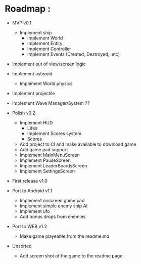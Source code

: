 # Roadmap :
* MVP v0.1
  * Implement ship
    * Implement World
	* Implement Entity
	* Implement Controller
	* Implement Events (Created, Destroyed, .etc)
* Implement out of view/screen logic
* Implement asteroid
  * Implement World physics
* Implement projectile
* Implement Wave Manager/System ??

* Polish v0.2
  * Implement HUD
	* Lifes
	* Implement Scores system
	* Scores
  * Add project to CI and make available to download game
  * Add game pad support
  * Implement MainMenuScreen
  * Implement PauseScreen
  * Implement LeaderBoardsScreen
  * Implement SettingsScreen

* First release v1.0

* Port to Android v1.1
  * Implement onscreen game pad
  * Implement simple enemy ship AI
  * Implement ufo
  * Add bonus drops from enemies
	
* Port to WEB v1.2
  * Make game playeable from the readme.md

* Unsorted
  * Add screen shot of the game to the readme page